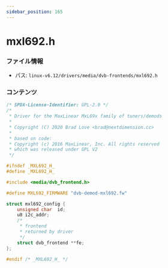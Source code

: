 ```yaml
---
sidebar_position: 165
---
```

# mxl692.h

### ファイル情報

- パス: `linux-v6.12/drivers/media/dvb-frontends/mxl692.h`

### コンテンツ

```h
/* SPDX-License-Identifier: GPL-2.0 */
/*
 * Driver for the MaxLinear MxL69x family of tuners/demods
 *
 * Copyright (C) 2020 Brad Love <brad@nextdimension.cc>
 *
 * based on code:
 * Copyright (c) 2016 MaxLinear, Inc. All rights reserved
 * which was released under GPL V2
 */

#ifndef _MXL692_H_
#define _MXL692_H_

#include <media/dvb_frontend.h>

#define MXL692_FIRMWARE "dvb-demod-mxl692.fw"

struct mxl692_config {
	unsigned char  id;
	u8 i2c_addr;
	/*
	 * frontend
	 * returned by driver
	 */
	struct dvb_frontend **fe;
};

#endif /* _MXL692_H_ */

```
